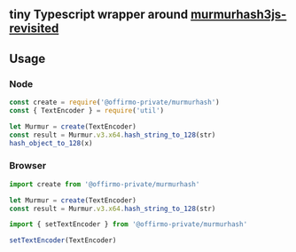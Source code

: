 ## tiny Typescript wrapper around [murmurhash3js-revisited](https://github.com/cimi/murmurhash3js-revisited)

## Usage

### Node

```js
const create = require('@offirmo-private/murmurhash')
const { TextEncoder } = require('util')

let Murmur = create(TextEncoder)
const result = Murmur.v3.x64.hash_string_to_128(str)
hash_object_to_128(x)
```

### Browser

```js
import create from '@offirmo-private/murmurhash'

let Murmur = create(TextEncoder)
const result = Murmur.v3.x64.hash_string_to_128(str)
```

```js
import { setTextEncoder } from '@offirmo-private/murmurhash'

setTextEncoder(TextEncoder)
```
